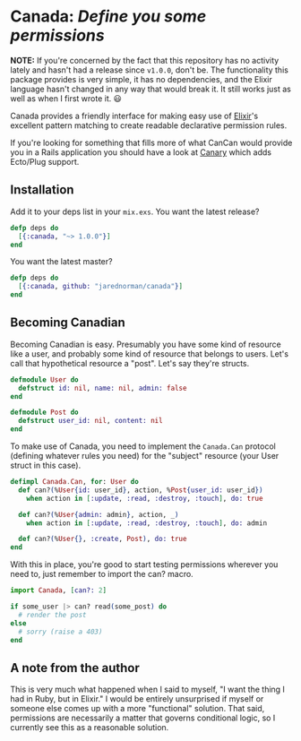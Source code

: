 Canada: _Define you some permissions_
=====================================

**NOTE:** If you're concerned by the fact that this repository has no activity
lately and hasn't had a release since `v1.0.0`, don't be. The functionality
this package provides is very simple, it has no dependencies, and the Elixir
language hasn't changed in any way that would break it. It still works just as
well as when I first wrote it. :smiley:

Canada provides a friendly interface for making easy use of
[Elixir](http://elixir-lang.org/)'s excellent pattern matching to create
readable declarative permission rules.

If you're looking for something that fills more of what CanCan would provide
you in a Rails application you should have a look at
[Canary](https://github.com/cpjk/canary) which adds Ecto/Plug support.

Installation
------------

Add it to your deps list in your `mix.exs`. You want the latest release?

```elixir
defp deps do
  [{:canada, "~> 1.0.0"}]
end
```

You want the latest master?

```elixir
defp deps do
  [{:canada, github: "jarednorman/canada"}]
end
```

Becoming Canadian
-----------------

Becoming Canadian is easy. Presumably you have some kind of resource like a
user, and probably some kind of resource that belongs to users. Let's call that
hypothetical resource a "post". Let's say they're structs.

```elixir
defmodule User do
  defstruct id: nil, name: nil, admin: false
end

defmodule Post do
  defstruct user_id: nil, content: nil
end
```

To make use of Canada, you need to implement the `Canada.Can` protocol
(defining whatever rules you need) for the "subject" resource (your User struct
in this case).

```elixir
defimpl Canada.Can, for: User do
  def can?(%User{id: user_id}, action, %Post{user_id: user_id})
    when action in [:update, :read, :destroy, :touch], do: true

  def can?(%User{admin: admin}, action, _)
    when action in [:update, :read, :destroy, :touch], do: admin

  def can?(%User{}, :create, Post), do: true
end
```

With this in place, you're good to start testing permissions wherever you need
to, just remember to import the can? macro.

```elixir
import Canada, [can?: 2]

if some_user |> can? read(some_post) do
  # render the post
else
  # sorry (raise a 403)
end
```

A note from the author
----------------------

This is very much what happened when I said to myself, "I want the thing I had
in Ruby, but in Elixir." I would be entirely unsurprised if myself or someone
else comes up with a more "functional" solution. That said, permissions are
necessarily a matter that governs conditional logic, so I currently see this as
a reasonable solution.
